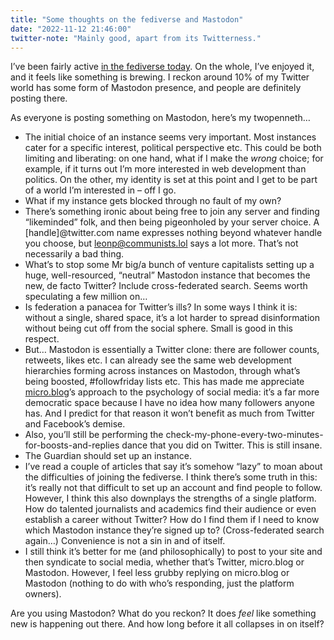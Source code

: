 ```yaml
---
title: "Some thoughts on the fediverse and Mastodon"
date: "2022-11-12 21:46:00"
twitter-note: "Mainly good, apart from its Twitterness."
---
```



I’ve been fairly active [in the fediverse today](https://fosstodon.org/web/@leonp). On the whole, I’ve enjoyed it, and it feels like something is brewing. I reckon around 10% of my Twitter world has some form of Mastodon presence, and people are definitely posting there.

As everyone is posting something on Mastodon, here’s my twopenneth…

- The initial choice of an instance seems very important. Most instances cater for a specific interest, political perspective etc. This could be both limiting and liberating: on one hand, what if I make the _wrong_ choice; for example, if it turns out I’m more interested in web development than politics. On the other, my identity is set at this point and I get to be part of a world I’m interested in – off I go.
- What if my instance gets blocked through no fault of my own?
- There’s something ironic about being free to join any server and finding “likeminded” folk, and then being pigeonholed by your server choice. A [handle]@twitter.com name expresses nothing beyond whatever handle you choose, but leonp@communists.lol says a lot more. That’s not necessarily a bad thing.
- What’s to stop some Mr big/a bunch of venture capitalists setting up a huge, well-resourced, “neutral” Mastodon instance that becomes the new, de facto Twitter? Include cross-federated search. Seems worth speculating a few million on…
- Is federation a panacea for Twitter’s ills? In some ways I think it is: without a single, shared space, it’s a lot harder to spread disinformation without being cut off from the social sphere. Small is good in this respect.
- But… Mastodon is essentially a Twitter clone: there are follower counts, retweets, likes etc. I can already see the same web development hierarchies forming across instances on Mastodon, through what’s being boosted, #followfriday lists etc. This has made me appreciate [micro.blog](https://micro.blog)’s approach to the psychology of social media: it’s a far more democratic space because I have no idea how many followers anyone has. And I predict for that reason it won’t benefit as much from Twitter and Facebook’s demise.
- Also, you’ll still be performing the check-my-phone-every-two-minutes-for-boosts-and-replies dance that you did on Twitter. This is still insane.
- The Guardian should set up an instance.
- I’ve read a couple of articles that say it’s somehow “lazy” to moan about the difficulties of joining the fediverse. I think there’s some truth in this: it’s really not that difficult to set up an account and find people to follow. However, I think this also downplays the strengths of a single platform. How do talented journalists and academics find their audience or even establish a career without Twitter? How do I find them if I need to know which Mastodon instance they’re signed up to? (Cross-federated search again…) Convenience is not a sin in and of itself.
- I still think it’s better for me (and philosophically) to post to your site and then syndicate to social media, whether that’s Twitter, micro.blog or Mastodon. However, I feel less grubby replying on micro.blog or Mastodon (nothing to do with who’s responding, just the platform owners).

Are you using Mastodon? What do you reckon? It does _feel_ like something new is happening out there. And how long before it all collapses in on itself?
